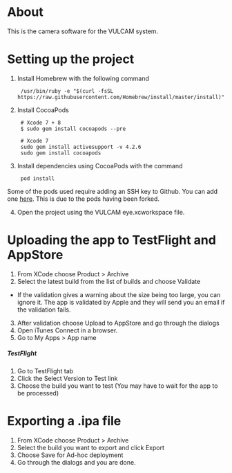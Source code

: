 # About
This is the camera software for the VULCAM system.

# Setting up the project

1. Install Homebrew with the following command

        /usr/bin/ruby -e "$(curl -fsSL https://raw.githubusercontent.com/Homebrew/install/master/install)"
2. Install CocoaPods

        # Xcode 7 + 8
        $ sudo gem install cocoapods --pre

        # Xcode 7
        sudo gem install activesupport -v 4.2.6
        sudo gem install cocoapods
3. Install dependencies using CocoaPods with the command

        pod install
Some of the pods used require adding an SSH key to Github. You can add one [here](https://github.com/settings/keys). This is due to the pods having been forked.

4. Open the project using the VULCAM eye.xcworkspace file.

# Uploading the app to TestFlight and AppStore

1. From XCode choose Product > Archive
2. Select the latest build from the list of builds and choose Validate
- If the validation gives a warning about the size being too large, you can ignore it.
The app is validated by Apple and they will send you an email if the validation fails.
3. After validation choose Upload to AppStore and go through the dialogs
4. Open iTunes Connect in a browser.
5. Go to My Apps > App name

##### TestFlight
1. Go to TestFlight tab
2. Click the Select Version to Test link
3. Choose the build you want to test (You may have to wait for the app to be processed)


# Exporting a .ipa file

1. From XCode choose Product > Archive
2. Select the build you want to export and click Export
3. Choose Save for Ad-hoc deployment
4. Go through the dialogs and you are done.
